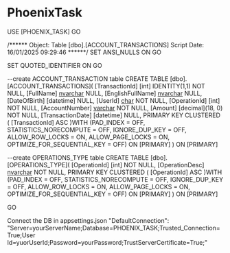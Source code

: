# PhoenixTask

USE [PHOENIX_TASK]
GO

/****** Object:  Table [dbo].[ACCOUNT_TRANSACTIONS]    Script Date: 16/01/2025 09:29:46 ******/
SET ANSI_NULLS ON
GO

SET QUOTED_IDENTIFIER ON
GO

--create ACCOUNT_TRANSACTION table
CREATE TABLE [dbo].[ACCOUNT_TRANSACTIONS](
	[TransactionId] [int] IDENTITY(1,1) NOT NULL,
	[FullName] [nvarchar](255) NULL,
	[EnglishFullName] [nvarchar](255) NULL,
	[DateOfBirth] [datetime] NULL,
	[UserId] [char](9) NOT NULL,
	[OperationId] [int] NOT NULL,
	[AccountNumber] [varchar](20) NOT NULL,
	[Amount] [decimal](18, 0) NOT NULL,
	[TransactionDate] [datetime] NULL,
PRIMARY KEY CLUSTERED 
(
	[TransactionId] ASC
)WITH (PAD_INDEX = OFF, STATISTICS_NORECOMPUTE = OFF, IGNORE_DUP_KEY = OFF, ALLOW_ROW_LOCKS = ON, ALLOW_PAGE_LOCKS = ON, OPTIMIZE_FOR_SEQUENTIAL_KEY = OFF) ON [PRIMARY]
) ON [PRIMARY]


--create OPERATIONS_TYPE table
CREATE TABLE [dbo].[OPERATIONS_TYPE](
	[OperationId] [int] NOT NULL,
	[OperationDesc] [nvarchar](50) NOT NULL,
PRIMARY KEY CLUSTERED 
(
	[OperationId] ASC
)WITH (PAD_INDEX = OFF, STATISTICS_NORECOMPUTE = OFF, IGNORE_DUP_KEY = OFF, ALLOW_ROW_LOCKS = ON, ALLOW_PAGE_LOCKS = ON, OPTIMIZE_FOR_SEQUENTIAL_KEY = OFF) ON [PRIMARY]
) ON [PRIMARY]


GO

Connect the DB in appsettings.json
"DefaultConnection": "Server=yourServerName;Database=PHOENIX_TASK;Trusted_Connection=True;User Id=yuorUserId;Password=yourPassword;TrustServerCertificate=True;"

